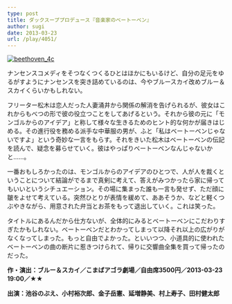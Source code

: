```yaml
---
type: post
title: ダックスーププロデュース『音楽家のベートーベン』
author: sugi
date: 2013-03-23
url: /play/4051/
---
```

<a href="http://i1.wp.com/asharpminor.com/wp-content/uploads/2013/03/beethoven_4c.jpg" onclick="_gaq.push(['_trackEvent', 'outbound-article', 'http://i1.wp.com/asharpminor.com/wp-content/uploads/2013/03/beethoven_4c.jpg?resize=170%2C240', '']);" ><img src="http://i1.wp.com/asharpminor.com/wp-content/uploads/2013/03/beethoven_4c.jpg?resize=170%2C240" alt="beethoven_4c" class="alignleft wp-image-4052" data-recalc-dims="1" /></a>

ナンセンスコメディをそつなくつくるひとはほかにもいるけど、自分の足元をゆるがすようにナンセンスを突き詰めているのは、今やブルースカイ改めブルー＆スカイくらいかもしれない。

フリーター松木は恋人だった人妻涌井から関係の解消を告げられるが、彼女はこれからもべつの形で彼の役立つことをしてあげるという。それから彼の元に「モンゴルからのアイデア」と称して様々な生きるためのヒント的な何かが届きはじめる。その進行役を務める派手な中華服の男が、ふと「私はベートーベンじゃないですよ」という奇妙な一言をもらす。それをきいた松木はベートーベンの伝記を読んで、疑念を募らせていく。彼はやっぱりベートーベンなんじゃないかと……。

一番おもしろかったのは、モンゴルからのアイデアのひとつで、人が人を裁くということについて結論がでるまで真剣に考えて、答えがみつかったら家に帰ってもいいというシチュエーション。その場に集まった誰も一言も発せず、ただ顔に皺をよせて考えている。突然ひとりが表情を緩めて、ああそうか、などと軽くつぶやきながら、用意された弁当とお茶をもって退出していく。これは笑った。

タイトルにあるんだから仕方ないが、全体的にみるとベートーベンにこだわりすぎたかもしれない。ベートーベンだとわかってしまって以降それ以上の広がりがなくなってしまった。もっと自由でよかった。といいつつ、小道具的に使われたベートーベンの曲の断片に惹きつけられて、帰りに交響曲全集を買って帰ったのだった。

**作・演出：ブルー＆スカイ／こまばアゴラ劇場／自由席3500円／2013-03-23 19:00／★★**

**出演：池谷のぶえ、小村裕次郎、金子岳憲、延増静美、村上寿子、田村健太郎**
